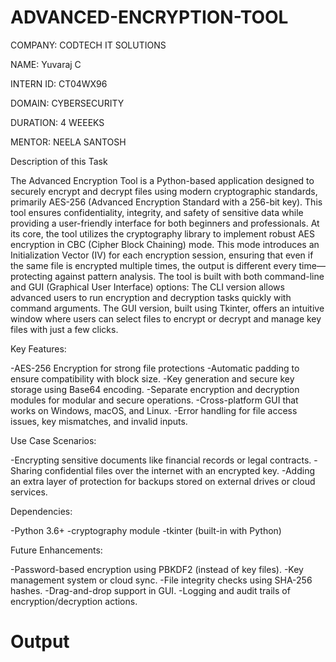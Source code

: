 # ADVANCED-ENCRYPTION-TOOL

COMPANY: CODTECH IT SOLUTIONS

NAME: Yuvaraj C

INTERN ID: CT04WX96

DOMAIN: CYBERSECURITY

DURATION: 4 WEEEKS

MENTOR: NEELA SANTOSH

Description of this Task

The Advanced Encryption Tool is a Python-based application designed to securely encrypt and decrypt files using modern cryptographic standards, primarily AES-256 (Advanced Encryption Standard with a 256-bit key). This tool ensures confidentiality, integrity, and safety of sensitive data while providing a user-friendly interface for both beginners and professionals.
At its core, the tool utilizes the cryptography library to implement robust AES encryption in CBC (Cipher Block Chaining) mode. This mode introduces an Initialization Vector (IV) for each encryption session, ensuring that even if the same file is encrypted multiple times, the output is different every time—protecting against pattern analysis.
The tool is built with both command-line and GUI (Graphical User Interface) options: 
The CLI version allows advanced users to run encryption and decryption tasks quickly with command arguments.
The GUI version, built using Tkinter, offers an intuitive window where users can select files to encrypt or decrypt and manage key files with just a few clicks.

Key Features:

-AES-256 Encryption for strong file protections
-Automatic padding to ensure compatibility with block size.
-Key generation and secure key storage using Base64 encoding.
-Separate encryption and decryption modules for modular and secure operations.
-Cross-platform GUI that works on Windows, macOS, and Linux.
-Error handling for file access issues, key mismatches, and invalid inputs.

Use Case Scenarios:

-Encrypting sensitive documents like financial records or legal contracts.
-Sharing confidential files over the internet with an encrypted key.
-Adding an extra layer of protection for backups stored on external drives or cloud services.

Dependencies:

-Python 3.6+
-cryptography module
-tkinter (built-in with Python)

Future Enhancements:

-Password-based encryption using PBKDF2 (instead of key files).
-Key management system or cloud sync.
-File integrity checks using SHA-256 hashes.
-Drag-and-drop support in GUI.
-Logging and audit trails of encryption/decryption actions.

# Output




